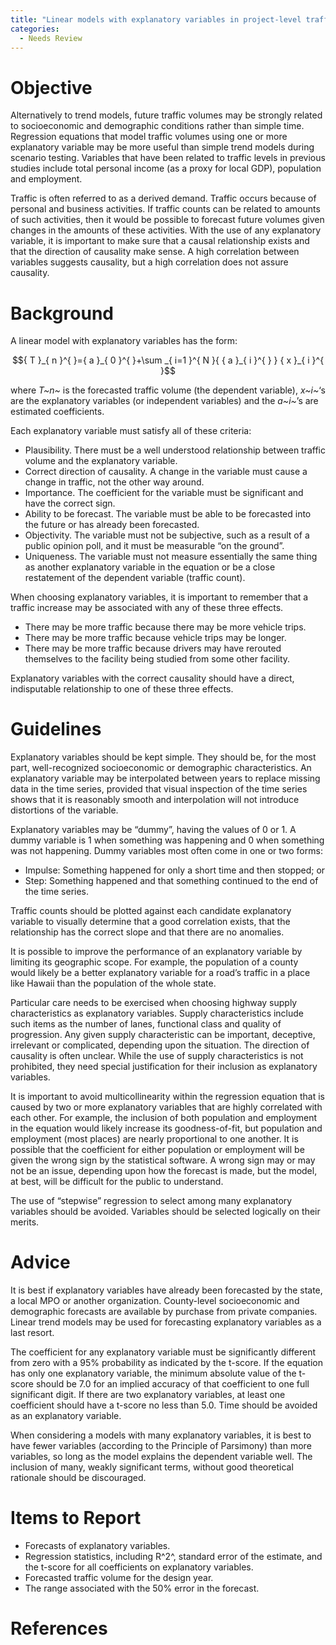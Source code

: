 ```yaml
---
title: "Linear models with explanatory variables in project-level traffic forecasting"
categories:
  - Needs Review
---
```


Objective
=========

Alternatively to trend models, future traffic volumes may be strongly related to socioeconomic and demographic conditions rather than simple time. Regression equations that model traffic volumes using one or more explanatory variable may be more useful than simple trend models during scenario testing. Variables that have been related to traffic levels in previous studies include total personal income (as a proxy for local GDP), population and employment.

Traffic is often referred to as a derived demand. Traffic occurs because of personal and business activities. If traffic counts can be related to amounts of such activities, then it would be possible to forecast future volumes given changes in the amounts of these activities. With the use of any explanatory variable, it is important to make sure that a causal relationship exists and that the direction of causality make sense. A high correlation between variables suggests causality, but a high correlation does not assure causality.

Background
==========

A linear model with explanatory variables has the form:

$${ T }_{ n }^{ }={ a }_{ 0 }^{ }+\sum _{ i=1 }^{ N }{ { a }_{ i }^{ } } { x }_{ i }^{ }$$

where *T~n~* is the forecasted traffic volume (the dependent variable), *x~i~*‘s are the explanatory variables (or independent variables) and the *a~i~*’s are estimated coefficients.

Each explanatory variable must satisfy all of these criteria:

-   Plausibility. There must be a well understood relationship between traffic volume and the explanatory variable.
-   Correct direction of causality. A change in the variable must cause a change in traffic, not the other way around.
-   Importance. The coefficient for the variable must be significant and have the correct sign.
-   Ability to be forecast. The variable must be able to be forecasted into the future or has already been forecasted.
-   Objectivity. The variable must not be subjective, such as a result of a public opinion poll, and it must be measurable “on the ground”.
-   Uniqueness. The variable must not measure essentially the same thing as another explanatory variable in the equation or be a close restatement of the dependent variable (traffic count).

When choosing explanatory variables, it is important to remember that a traffic increase may be associated with any of these three effects.

-   There may be more traffic because there may be more vehicle trips.
-   There may be more traffic because vehicle trips may be longer.
-   There may be more traffic because drivers may have rerouted themselves to the facility being studied from some other facility.

Explanatory variables with the correct causality should have a direct, indisputable relationship to one of these three effects.

Guidelines
==========

Explanatory variables should be kept simple. They should be, for the most part, well-recognized socioeconomic or demographic characteristics.
An explanatory variable may be interpolated between years to replace missing data in the time series, provided that visual inspection of the time series shows that it is reasonably smooth and interpolation will not introduce distortions of the variable.

Explanatory variables may be “dummy”, having the values of 0 or 1. A dummy variable is 1 when something was happening and 0 when something was not happening. Dummy variables most often come in one or two forms:

-   Impulse: Something happened for only a short time and then stopped; or
-   Step: Something happened and that something continued to the end of the time series.

Traffic counts should be plotted against each candidate explanatory variable to visually determine that a good correlation exists, that the relationship has the correct slope and that there are no anomalies.

It is possible to improve the performance of an explanatory variable by limiting its geographic scope. For example, the population of a county would likely be a better explanatory variable for a road’s traffic in a place like Hawaii than the population of the whole state.

Particular care needs to be exercised when choosing highway supply characteristics as explanatory variables. Supply characteristics include such items as the number of lanes, functional class and quality of progression. Any given supply characteristic can be important, deceptive, irrelevant or complicated, depending upon the situation. The direction of causality is often unclear. While the use of supply characteristics is not prohibited, they need special justification for their inclusion as explanatory variables.

It is important to avoid multicollinearity within the regression equation that is caused by two or more explanatory variables that are highly correlated with each other. For example, the inclusion of both population and employment in the equation would likely increase its goodness-of-fit, but population and employment (most places) are nearly proportional to one another. It is possible that the coefficient for either population or employment will be given the wrong sign by the statistical software. A wrong sign may or may not be an issue, depending upon how the forecast is made, but the model, at best, will be difficult for the public to understand.

The use of “stepwise” regression to select among many explanatory variables should be avoided. Variables should be selected logically on their merits.

Advice
======

It is best if explanatory variables have already been forecasted by the state, a local MPO or another organization. County-level socioeconomic and demographic forecasts are available by purchase from private companies. Linear trend models may be used for forecasting explanatory variables as a last resort.

The coefficient for any explanatory variable must be significantly different from zero with a 95% probability as indicated by the t-score. If the equation has only one explanatory variable, the minimum absolute value of the t-score should be 7.0 for an implied accuracy of that coefficient to one full significant digit. If there are two explanatory variables, at least one coefficient should have a t-score no less than 5.0.
Time should be avoided as an explanatory variable.

When considering a models with many explanatory variables, it is best to have fewer variables (according to the Principle of Parsimony) than more variables, so long as the model explains the dependent variable well. The inclusion of many, weakly significant terms, without good theoretical rationale should be discouraged.

Items to Report
===============

-   Forecasts of explanatory variables.
-   Regression statistics, including R^2^, standard error of the estimate, and the t-score for all coefficients on explanatory variables.
-   Forecasted traffic volume for the design year.
-   The range associated with the 50% error in the forecast.

References
==========


